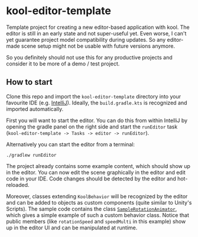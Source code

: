# kool-editor-template

Template project for creating a new editor-based application with kool.
The editor is still in an early state and not super-useful yet. Even worse, I can't yet
guarantee project model compatibility during updates. So any editor-made scene setup
might not be usable with future versions anymore.

So you definitely should not use this for any productive projects and consider it to be
more of a demo / test project.

## How to start

Clone this repo and import the `kool-editor-template` directory into your favourite IDE (e.g. [IntelliJ](https://www.jetbrains.com/idea/)).
Ideally, the `build.gradle.kts` is recognized and imported automatically.

First you will want to start the editor. You can do this from within IntelliJ by opening the
gradle panel on the right side and start the `runEditor` task (`kool-editor-template -> Tasks -> editor -> runEditor`).

Alternatively you can start the editor from a terminal:

```shell
./gradlew runEditor
```

The project already contains some example content, which should show up in the editor. You
can now edit the scene graphically in the editor and edit code in your IDE. Code changes
should be detected by the editor and hot-reloaded.

Moreover, classes extending `KoolBehavior` will be recognized by the editor and can be
added to objects as custom components (quite similar to Unity's Scripts). The sample code
contains the class [`SampleRotationAnimator`](src/commonMain/kotlin/de/fabmax/kool/app/SampleRotationAnimator.kt),
which gives a simple example of such a custom behavior class. Notice that public members (like `rotationSpeed` and
`speedMulti` in this example) show up in the editor UI and can be manipulated at runtime.
